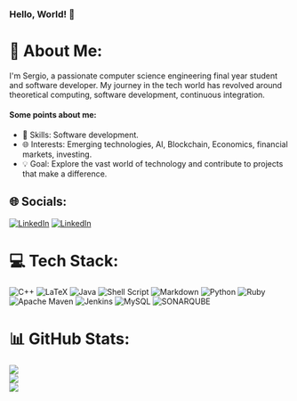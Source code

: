 ### Hello, World! 👋

# 💫 About Me:
I'm Sergio, a passionate computer science engineering final year student and software developer. My journey in the tech world has revolved around theoretical computing, software development, continuous integration.

#### Some points about me:

- 🚀 Skills: Software development.
- 🌐 Interests: Emerging technologies, AI, Blockchain, Economics, financial markets, investing.
- 💡 Goal: Explore the vast world of technology and contribute to projects that make a difference.

## 🌐 Socials:
[![LinkedIn](https://img.shields.io/badge/LinkedIn-%230077B5.svg?logo=linkedin&logoColor=white)]([https://linkedin.com/in/https://www.linkedin.com/in/sergio-mora-4b3870140](https://www.linkedin.com/in/sergio-mora-4b3870140/)) 
[![LinkedIn](https://img.shields.io/badge/LinkedIn-%230077B5.svg?logo=linkedin&logoColor=white)](https://www.linkedin.com/in/sergio-mora-4b3870140/)

# 💻 Tech Stack:
![C++](https://img.shields.io/badge/c++-%2300599C.svg?style=plastic&logo=c%2B%2B&logoColor=white) ![LaTeX](https://img.shields.io/badge/latex-%23008080.svg?style=plastic&logo=latex&logoColor=white) ![Java](https://img.shields.io/badge/java-%23ED8B00.svg?style=plastic&logo=openjdk&logoColor=white) ![Shell Script](https://img.shields.io/badge/shell_script-%23121011.svg?style=plastic&logo=gnu-bash&logoColor=white) ![Markdown](https://img.shields.io/badge/markdown-%23000000.svg?style=plastic&logo=markdown&logoColor=white) ![Python](https://img.shields.io/badge/python-3670A0?style=plastic&logo=python&logoColor=ffdd54) ![Ruby](https://img.shields.io/badge/ruby-%23CC342D.svg?style=plastic&logo=ruby&logoColor=white) ![Apache Maven](https://img.shields.io/badge/Apache%20Maven-C71A36?style=plastic&logo=Apache%20Maven&logoColor=white) ![Jenkins](https://img.shields.io/badge/jenkins-%232C5263.svg?style=plastic&logo=jenkins&logoColor=white) ![MySQL](https://img.shields.io/badge/mysql-%2300000f.svg?style=plastic&logo=mysql&logoColor=white) ![SONARQUBE](https://img.shields.io/badge/sonarqube-4E9BCD.svg?style=plastic&logo=sonarqube&logoColor=white&color=%234E9BCD)
# 📊 GitHub Stats:
![](https://github-readme-stats.vercel.app/api?username=WhoKnows111&theme=dark&hide_border=false&include_all_commits=false&count_private=false)<br/>
![](https://github-readme-streak-stats.herokuapp.com/?user=WhoKnows111&theme=dark&hide_border=false)<br/>
![](https://github-readme-stats.vercel.app/api/top-langs/?username=WhoKnows111&theme=dark&hide_border=false&include_all_commits=false&count_private=false&layout=compact)

<!-- Proudly created with GPRM ( https://gprm.itsvg.in ) -->
